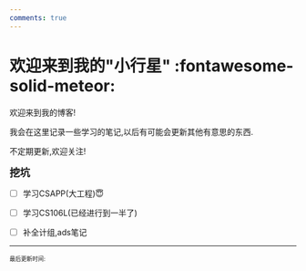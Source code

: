 ```yaml
---
comments: true
---
```


# 欢迎来到我的"小行星" :fontawesome-solid-meteor:

欢迎来到我的博客!

我会在这里记录一些学习的笔记,以后有可能会更新其他有意思的东西.

不定期更新,欢迎关注!

<font size = "4">**挖坑**</font>

- [ ] 学习CSAPP(大工程)😇
- [ ] 学习CS106L(已经进行到一半了)
- [ ] 补全计组,ads笔记


---

<font size="1">最后更新时间: <script> document.write(new Date().toLocaleDateString()); </script>
</font>

